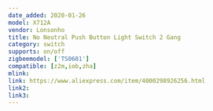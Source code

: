 ```yaml
---
date_added: 2020-01-26
model: X712A
vendor: Lonsonho
title: No Neutral Push Button Light Switch 2 Gang
category: switch
supports: on/off
zigbeemodel: ['TS0601']
compatible: [z2m,iob,zha]
mlink: 
link: https://www.aliexpress.com/item/4000298926256.html
link2: 
link3: 
---
```

